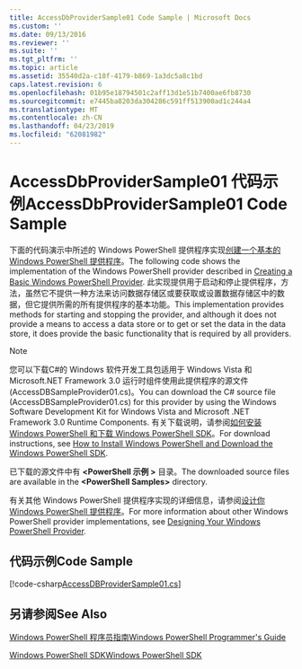 ```yaml
---
title: AccessDbProviderSample01 Code Sample | Microsoft Docs
ms.custom: ''
ms.date: 09/13/2016
ms.reviewer: ''
ms.suite: ''
ms.tgt_pltfrm: ''
ms.topic: article
ms.assetid: 35540d2a-c18f-4179-b869-1a3dc5a8c1bd
caps.latest.revision: 6
ms.openlocfilehash: 01b95e18794501c2aff13d1e51b7400ae6fb8730
ms.sourcegitcommit: e7445ba8203da304286c591ff513900ad1c244a4
ms.translationtype: MT
ms.contentlocale: zh-CN
ms.lasthandoff: 04/23/2019
ms.locfileid: "62081982"
---
```

# <a name="accessdbprovidersample01-code-sample"></a><span data-ttu-id="429e1-102">AccessDbProviderSample01 代码示例</span><span class="sxs-lookup"><span data-stu-id="429e1-102">AccessDbProviderSample01 Code Sample</span></span>

<span data-ttu-id="429e1-103">下面的代码演示中所述的 Windows PowerShell 提供程序实现[创建一个基本的 Windows PowerShell 提供程序](./creating-a-basic-windows-powershell-provider.md)。</span><span class="sxs-lookup"><span data-stu-id="429e1-103">The following code shows the implementation of the Windows PowerShell provider described in [Creating a Basic Windows PowerShell Provider](./creating-a-basic-windows-powershell-provider.md).</span></span> <span data-ttu-id="429e1-104">此实现提供用于启动和停止提供程序，方法，虽然它不提供一种方法来访问数据存储区或要获取或设置数据存储区中的数据，但它提供所需的所有提供程序的基本功能。</span><span class="sxs-lookup"><span data-stu-id="429e1-104">This implementation provides methods for starting and stopping the provider, and although it does not provide a means to access a data store or to get or set the data in the data store, it does provide the basic functionality that is required by all providers.</span></span>

> [!NOTE]
> <span data-ttu-id="429e1-105">您可以下载C#的 Windows 软件开发工具包适用于 Windows Vista 和 Microsoft.NET Framework 3.0 运行时组件使用此提供程序的源文件 (AccessDBSampleProvider01.cs)。</span><span class="sxs-lookup"><span data-stu-id="429e1-105">You can download the C# source file (AccessDBSampleProvider01.cs) for this provider by using the Windows Software Development Kit for Windows Vista and Microsoft .NET Framework 3.0 Runtime Components.</span></span> <span data-ttu-id="429e1-106">有关下载说明，请参阅[如何安装 Windows PowerShell 和下载 Windows PowerShell SDK](/powershell/developer/installing-the-windows-powershell-sdk)。</span><span class="sxs-lookup"><span data-stu-id="429e1-106">For download instructions, see [How to Install Windows PowerShell and Download the Windows PowerShell SDK](/powershell/developer/installing-the-windows-powershell-sdk).</span></span>
>
> <span data-ttu-id="429e1-107">已下载的源文件中有 **\<PowerShell 示例 >** 目录。</span><span class="sxs-lookup"><span data-stu-id="429e1-107">The downloaded source files are available in the **\<PowerShell Samples>** directory.</span></span>
>
> <span data-ttu-id="429e1-108">有关其他 Windows PowerShell 提供程序实现的详细信息，请参阅[设计你 Windows PowerShell 提供程序](./designing-your-windows-powershell-provider.md)。</span><span class="sxs-lookup"><span data-stu-id="429e1-108">For more information about other Windows PowerShell provider implementations, see [Designing Your Windows PowerShell Provider](./designing-your-windows-powershell-provider.md).</span></span>

## <a name="code-sample"></a><span data-ttu-id="429e1-109">代码示例</span><span class="sxs-lookup"><span data-stu-id="429e1-109">Code Sample</span></span>

[!code-csharp[AccessDBProviderSample01.cs](../../powershell-sdk-samples/SDK-2.0/csharp/AccessDBProviderSample01/AccessDBProviderSample01.cs#L11-L30 "AccessDBProviderSample01.cs")]

## <a name="see-also"></a><span data-ttu-id="429e1-110">另请参阅</span><span class="sxs-lookup"><span data-stu-id="429e1-110">See Also</span></span>

[<span data-ttu-id="429e1-111">Windows PowerShell 程序员指南</span><span class="sxs-lookup"><span data-stu-id="429e1-111">Windows PowerShell Programmer's Guide</span></span>](./windows-powershell-programmer-s-guide.md)

[<span data-ttu-id="429e1-112">Windows PowerShell SDK</span><span class="sxs-lookup"><span data-stu-id="429e1-112">Windows PowerShell SDK</span></span>](../windows-powershell-reference.md)